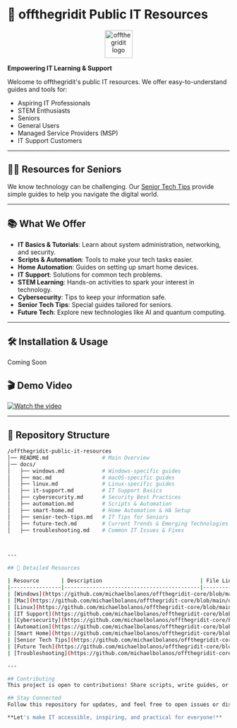 # 🌟 offthegridit Public IT Resources

<p align="center">
  <img src="https://offthegridit.com/wp-content/uploads/2024/05/offthergridit-logo-tree1.jpg" alt="offthegridit logo" width="63">
</p>

**Empowering IT Learning & Support**

Welcome to offthegridit's public IT resources. We offer easy-to-understand guides and tools for:

- Aspiring IT Professionals
- STEM Enthusiasts
- Seniors
- General Users
- Managed Service Providers (MSP)
- IT Support Customers

---

## 👵👴 Resources for Seniors

We know technology can be challenging. Our [Senior Tech Tips](https://github.com/michaelbolanos/offthegridit-core/blob/main/docs/senior-tech-tips.md) provide simple guides to help you navigate the digital world.

---

## 📚 What We Offer

- **IT Basics & Tutorials**: Learn about system administration, networking, and security.
- **Scripts & Automation**: Tools to make your tech tasks easier.
- **Home Automation**: Guides on setting up smart home devices.
- **IT Support**: Solutions for common tech problems.
- **STEM Learning**: Hands-on activities to spark your interest in technology.
- **Cybersecurity**: Tips to keep your information safe.
- **Senior Tech Tips**: Special guides tailored for seniors.
- **Future Tech**: Explore new technologies like AI and quantum computing.

---

## 🛠 Installation & Usage
Coming Soon

## 🎬 Demo Video
[![Watch the video](https://img.youtube.com/vi/reAXSyYBFM4/maxresdefault.jpg)](https://www.youtube.com/watch?v=reAXSyYBFM4)

---

## 📂 Repository Structure
```bash
/offthegridit-public-it-resources
│── README.md                 # Main Overview
│── docs/
│   ├── windows.md            # Windows-specific guides
│   ├── mac.md                # macOS-specific guides
│   ├── linux.md              # Linux-specific guides
│   ├── it-support.md         # IT Support Basics
│   ├── cybersecurity.md      # Security Best Practices
│   ├── automation.md         # Scripts & Automation
│   ├── smart-home.md         # Home Automation & HA Setup
│   ├── senior-tech-tips.md   # IT Tips for Seniors
│   ├── future-tech.md        # Current Trends & Emerging Technologies
│   ├── troubleshooting.md    # Common IT Issues & Fixes



---

## 📄 Detailed Resources

| Resource       | Description                               | File Link                                                                                                                |
|----------------|-------------------------------------------|--------------------------------------------------------------------------------------------------------------------------|
| [Windows](https://github.com/michaelbolanos/offthegridit-core/blob/main/docs/windows.md)             | Windows-specific guides                       | [windows.md](https://github.com/michaelbolanos/offthegridit-core/blob/main/docs/windows.md)             |
| [Mac](https://github.com/michaelbolanos/offthegridit-core/blob/main/docs/mac.md)                   | macOS-specific guides                         | [mac.md](https://github.com/michaelbolanos/offthegridit-core/blob/main/docs/mac.md)                   |
| [Linux](https://github.com/michaelbolanos/offthegridit-core/blob/main/docs/linux.md)                 | Linux-specific guides                         | [linux.md](https://github.com/michaelbolanos/offthegridit-core/blob/main/docs/linux.md)                 |
| [IT Support](https://github.com/michaelbolanos/offthegridit-core/blob/main/docs/it-support.md)           | IT Support Basics                             | [it-support.md](https://github.com/michaelbolanos/offthegridit-core/blob/main/docs/it-support.md)           |
| [Cybersecurity](https://github.com/michaelbolanos/offthegridit-core/blob/main/docs/cybersecurity.md)        | Security Best Practices                       | [cybersecurity.md](https://github.com/michaelbolanos/offthegridit-core/blob/main/docs/cybersecurity.md)        |
| [Automation](https://github.com/michaelbolanos/offthegridit-core/blob/main/docs/automation.md)           | Scripts & Automation                          | [automation.md](https://github.com/michaelbolanos/offthegridit-core/blob/main/docs/automation.md)           |
| [Smart Home](https://github.com/michaelbolanos/offthegridit-core/blob/main/docs/smart-home.md)           | Home Automation & HA Setup                    | [smart-home.md](https://github.com/michaelbolanos/offthegridit-core/blob/main/docs/smart-home.md)           |
| [Senior Tech Tips](https://github.com/michaelbolanos/offthegridit-core/blob/main/docs/senior-tech-tips.md) | IT Tips for Seniors                           | [senior-tech-tips.md](https://github.com/michaelbolanos/offthegridit-core/blob/main/docs/senior-tech-tips.md) |
| [Future Tech](https://github.com/michaelbolanos/offthegridit-core/blob/main/docs/future-tech.md)        | Current Trends & Emerging Technologies        | [future-tech.md](https://github.com/michaelbolanos/offthegridit-core/blob/main/docs/future-tech.md)        |
| [Troubleshooting](https://github.com/michaelbolanos/offthegridit-core/blob/main/docs/troubleshooting.md)     | Common IT Issues & Fixes                      | [troubleshooting.md](https://github.com/michaelbolanos/offthegridit-core/blob/main/docs/troubleshooting.md)     |

---

## Contributing
This project is open to contributions! Share scripts, write guides, or suggest improvements to help others learn and grow.

## Stay Connected
Follow this repository for updates, and feel free to open issues or discussions to ask questions and share ideas!

**Let's make IT accessible, inspiring, and practical for everyone!**
